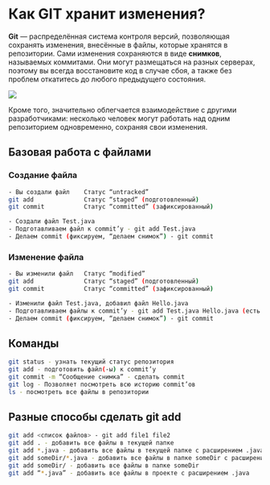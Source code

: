 # Как GIT хранит изменения?
**Git** — распределённая система контроля версий, позволяющая сохранять изменения, внесённые в файлы, которые хранятся в репозитории. Сами изменения сохраняются в виде **снимков**, называемых коммитами. Они могут размещаться на разных серверах, поэтому вы всегда восстановите код в случае сбоя, а также без проблем откатитесь до любого предыдущего состояния. 

![](https://i.stack.imgur.com/l8Ca3.png)

Кроме того, значительно облегчается взаимодействие с другими разработчиками: несколько человек могут работать над одним репозиторием одновременно, сохраняя свои изменения. 

## Базовая работа с файлами
### Создание файла
```sh
- Вы создали файл    Статус “untracked”
git add              Статус “staged” (подготовленный)
git commit           Статус “committed” (зафиксированный)

- Создали файл Test.java
- Подготавливаем файл к commit’у - git add Test.java
- Делаем commit (фиксируем, “делаем снимок”) - git commit
```

### Изменение файла
```sh
- Вы изменили файл   Статус “modified”
git add              Статус “staged” (подготовленный)
git commit           Статус “committed” (зафиксированный)

- Изменили файл Test.java, добавил файл Hello.java
- Подготавливаем файлы к commit’у - git add Test.java Hello.java (есть другие варианты, например git add *.java)
- Делаем commit (фиксируем, “делаем снимок”) - git commit
```

## Команды
```sh
git status - узнать текущий статус репозитория
git add - подготовить файл(-ы) к commit’у
git commit -m “Сообщение снимка” - сделать commit
git log - Позволяет посмотреть всю историю commit’ов
ls - посмотреть все файлы в репозитории
 ```
 
## Разные способы сделать git add
```sh
git add <список файлов> - git add file1 file2
git add . - добавить все файлы в текущей папке
git add *.java - добавить все файлы в текущей папке с расширением .java
git add someDir/*.java - добавить все файлы в папке someDir с расширением .java
git add someDir/ - добавить все файлы в папке someDir
git add “*.java” - добавить все файлы в проекте с расширением .java 
```